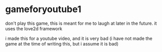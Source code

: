 # gameforyoutube1
don't play this game, this is meant for me to laugh at later in the future. it uses the love2d framework

i made this for a youtube video, and it is very bad (i have not made the game at the time of writing this, but i assume it is bad)